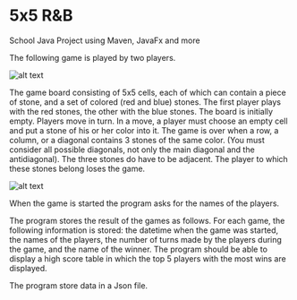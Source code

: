 # 5x5 R&B

School Java Project using Maven, JavaFx and more

The following game is played by two players.

![alt text]()

The game board consisting of 5x5 cells, each of which can contain a piece of stone, and a set of colored (red and blue) stones. The first player plays with the red stones, the other with the blue stones. The board is initially empty. Players move in turn. In a move, a player must choose an empty cell and put a stone of his or her color into it. The game is over when a row, a column, or a diagonal contains 3 stones of the same color. (You must consider all possible diagonals, not only the main diagonal and the antidiagonal). The three stones do have to be adjacent. The player to which these stones belong loses the game.

![alt text]()

When the game is started the program asks for the names of the players.

The program stores the result of the games as follows. For each game, the following information is stored: the datetime when the game was started, the names of the players, the number of turns made by the players during the game, and the name of the winner. The program should be able to display a high score table in which the top 5 players with the most wins are displayed.

The program store data in a Json file.

